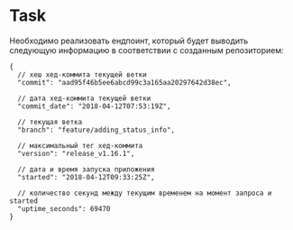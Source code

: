 Task
====

Необходимо реализовать ендпоинт, который будет выводить следующую информацию в соответствии с созданным репозиторием:

```json5
{
  // хеш хед-коммита текущей ветки
  "commit": "aad95f46b5ee6abcd99c3a165aa20297642d38ec",
  
  // дата хед-коммита текущей ветки
  "commit_date": "2018-04-12T07:53:19Z",  

  // текущая ветка
  "branch": "feature/adding_status_info", 
  
  // максимальный тег хед-коммита
  "version": "release_v1.16.1", 

  // дата и время запуска приложения
  "started": "2018-04-12T09:33:25Z", 

  // количество секунд между текущим временем на момент запроса и started
  "uptime_seconds": 69470 
}
```
